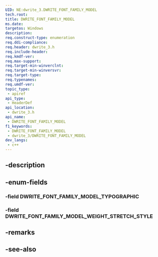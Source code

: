 ```yaml
---
UID: NE:dwrite_3.DWRITE_FONT_FAMILY_MODEL
tech.root: 
title: DWRITE_FONT_FAMILY_MODEL
ms.date: 
targetos: Windows
description: 
req.construct-type: enumeration
req.ddi-compliance: 
req.header: dwrite_3.h
req.include-header: 
req.kmdf-ver: 
req.max-support: 
req.target-min-winverclnt: 
req.target-min-winversvr: 
req.target-type: 
req.typenames: 
req.umdf-ver: 
topic_type:
 - apiref
api_type:
 - HeaderDef
api_location:
 - dwrite_3.h
api_name:
 - DWRITE_FONT_FAMILY_MODEL
f1_keywords:
 - DWRITE_FONT_FAMILY_MODEL
 - dwrite_3/DWRITE_FONT_FAMILY_MODEL
dev_langs:
 - c++
---
```


## -description

## -enum-fields

### -field DWRITE_FONT_FAMILY_MODEL_TYPOGRAPHIC

### -field DWRITE_FONT_FAMILY_MODEL_WEIGHT_STRETCH_STYLE

## -remarks

## -see-also

